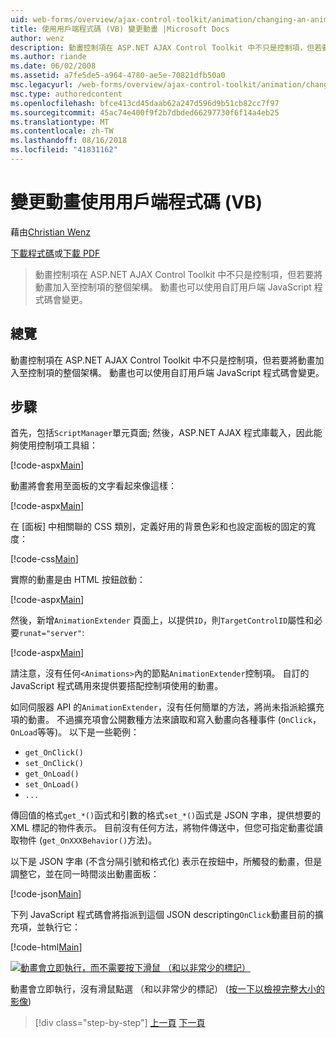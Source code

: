```yaml
---
uid: web-forms/overview/ajax-control-toolkit/animation/changing-an-animation-using-client-side-code-vb
title: 使用用戶端程式碼 (VB) 變更動畫 |Microsoft Docs
author: wenz
description: 動畫控制項在 ASP.NET AJAX Control Toolkit 中不只是控制項，但若要將動畫加入至控制項的整個架構。 動畫也可以...
ms.author: riande
ms.date: 06/02/2008
ms.assetid: a7fe5de5-a964-4780-ae5e-70821dfb50a0
msc.legacyurl: /web-forms/overview/ajax-control-toolkit/animation/changing-an-animation-using-client-side-code-vb
msc.type: authoredcontent
ms.openlocfilehash: bfce413cd45daab62a247d596d9b51cb82cc7f97
ms.sourcegitcommit: 45ac74e400f9f2b7dbded66297730f6f14a4eb25
ms.translationtype: MT
ms.contentlocale: zh-TW
ms.lasthandoff: 08/16/2018
ms.locfileid: "41831162"
---
```

<a name="changing-an-animation-using-client-side-code-vb"></a>變更動畫使用用戶端程式碼 (VB)
====================
藉由[Christian Wenz](https://github.com/wenz)

[下載程式碼](http://download.microsoft.com/download/f/9/a/f9a26acd-8df4-4484-8a18-199e4598f411/Animation11.vb.zip)或[下載 PDF](http://download.microsoft.com/download/6/7/1/6718d452-ff89-4d3f-a90e-c74ec2d636a3/animation11VB.pdf)

> 動畫控制項在 ASP.NET AJAX Control Toolkit 中不只是控制項，但若要將動畫加入至控制項的整個架構。 動畫也可以使用自訂用戶端 JavaScript 程式碼會變更。


## <a name="overview"></a>總覽

動畫控制項在 ASP.NET AJAX Control Toolkit 中不只是控制項，但若要將動畫加入至控制項的整個架構。 動畫也可以使用自訂用戶端 JavaScript 程式碼會變更。

## <a name="steps"></a>步驟

首先，包括`ScriptManager`單元頁面; 然後，ASP.NET AJAX 程式庫載入，因此能夠使用控制項工具組：

[!code-aspx[Main](changing-an-animation-using-client-side-code-vb/samples/sample1.aspx)]

動畫將會套用至面板的文字看起來像這樣：

[!code-aspx[Main](changing-an-animation-using-client-side-code-vb/samples/sample2.aspx)]

在 [面板] 中相關聯的 CSS 類別，定義好用的背景色彩和也設定面板的固定的寬度：

[!code-css[Main](changing-an-animation-using-client-side-code-vb/samples/sample3.css)]

實際的動畫是由 HTML 按鈕啟動：

[!code-aspx[Main](changing-an-animation-using-client-side-code-vb/samples/sample4.aspx)]

然後，新增`AnimationExtender` 頁面上，以提供`ID`，則`TargetControlID`屬性和必要`runat="server"`:

[!code-aspx[Main](changing-an-animation-using-client-side-code-vb/samples/sample5.aspx)]

請注意，沒有任何`<Animations>`內的節點`AnimationExtender`控制項。 自訂的 JavaScript 程式碼用來提供要搭配控制項使用的動畫。

如同伺服器 API 的`AnimationExtender`，沒有任何簡單的方法，將尚未指派給擴充項的動畫。 不過擴充項會公開數種方法來讀取和寫入動畫向各種事件 (`OnClick`，`OnLoad`等等)。 以下是一些範例：

- `get_OnClick()`
- `set_OnClick()`
- `get_OnLoad()`
- `set_OnLoad()`
- `...`

傳回值的格式`get_*()`函式和引數的格式`set_*()`函式是 JSON 字串，提供想要的 XML 標記的物件表示。 目前沒有任何方法，將物件傳送中，但您可指定動畫從讀取物件 (`get_OnXXXBehavior()`方法)。

以下是 JSON 字串 (不含分隔引號和格式化) 表示在按鈕中，所觸發的動畫，但是調整它，並在同一時間淡出動畫面板：

[!code-json[Main](changing-an-animation-using-client-side-code-vb/samples/sample6.json)]

下列 JavaScript 程式碼會將指派到這個 JSON descripting`OnClick`動畫目前的擴充項，並執行它：

[!code-html[Main](changing-an-animation-using-client-side-code-vb/samples/sample7.html)]


[![動畫會立即執行，而不需要按下滑鼠 （和以非常少的標記）](changing-an-animation-using-client-side-code-vb/_static/image2.png)](changing-an-animation-using-client-side-code-vb/_static/image1.png)

動畫會立即執行，沒有滑鼠點選 （和以非常少的標記） ([按一下以檢視完整大小的影像](changing-an-animation-using-client-side-code-vb/_static/image3.png))

> [!div class="step-by-step"]
> [上一頁](executing-animations-using-client-side-code-vb.md)
> [下一頁](animating-an-updatepanel-control-vb.md)
